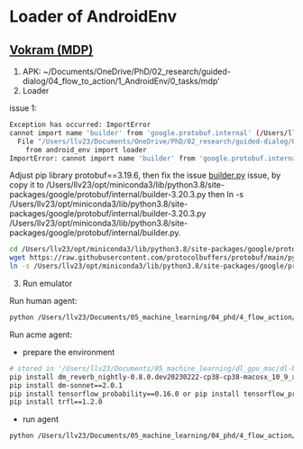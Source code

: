 <!-- markdownlint-disable-file MD029 -->
# Loader of AndroidEnv

## [Vokram (MDP)](https://github.com/deepmind/android_env/blob/main/docs/example_tasks.md#vokram)

1. APK: ~/Documents/OneDrive/PhD/02_research/guided-dialog/04_flow_to_action/1_AndroidEnv/0_tasks/mdp'
2. Loader

issue 1:

```bash
Exception has occurred: ImportError
cannot import name 'builder' from 'google.protobuf.internal' (/Users/llv23/opt/miniconda3/lib/python3.8/site-packages/google/protobuf/internal/__init__.py)
  File "/Users/llv23/Documents/OneDrive/PhD/02_research/guided-dialog/04_flow_to_action/1_code/1_loader/Vokram.py", line 2, in <module>
    from android_env import loader
ImportError: cannot import name 'builder' from 'google.protobuf.internal' (/Users/llv23/opt/miniconda3/lib/python3.8/site-packages/google/protobuf/internal/__init__.py)
```

Adjust pip library protobuf==3.19.6, then fix the issue [builder.py](https://github.com/protocolbuffers/protobuf/blob/main/python/google/protobuf/internal/builder.py) issue, by copy it to /Users/llv23/opt/miniconda3/lib/python3.8/site-packages/google/protobuf/internal/builder-3.20.3.py
then ln -s /Users/llv23/opt/miniconda3/lib/python3.8/site-packages/google/protobuf/internal/builder-3.20.3.py /Users/llv23/opt/miniconda3/lib/python3.8/site-packages/google/protobuf/internal/builder.py.

```bash
cd /Users/llv23/opt/miniconda3/lib/python3.8/site-packages/google/protobuf/internal
wget https://raw.githubusercontent.com/protocolbuffers/protobuf/main/python/google/protobuf/internal/builder.py builder-3.20.3.py
ln -s /Users/llv23/opt/miniconda3/lib/python3.8/site-packages/google/protobuf/internal/builder-3.20.3.py /Users/llv23/opt/miniconda3/lib/python3.8/site-packages/google/protobuf/internal/builder.py
```

3. Run emulator

Run human agent:

```bash
python /Users/llv23/Documents/05_machine_learning/04_phd/4_flow_action/android_env/examples/run_human_agent.py --avd_name Pixel_XL_UpsideDownCake --android_avd_home /Users/llv23/.android/avd --android_sdk_root /Users/llv23/Documents/00_dev_engineering/07_android/android-sdk-macosx --emulator_path /Users/llv23/Documents/00_dev_engineering/07_android/android-sdk-macosx/emulator/emulator --adb_path /Users/llv23/Documents/00_dev_engineering/07_android/android-sdk-macosx/platform-tools/adb --task_path /Users/llv23/Documents/OneDrive/PhD/02_research/guided-dialog/04_flow_to_action/1_AndroidEnv/0_tasks/mdp/mdp_0000.textproto
```

Run acme agent:

* prepare the environment

```bash
# stored in '/Users/llv23/Documents/05_machine_learning/dl_gpu_mac/dl-built-libraries/android_env/dm_reverb_nightly-0.8.0.dev20230222-cp38-cp38-macosx_10_9_x86_64.whl'
pip install dm_reverb_nightly-0.8.0.dev20230222-cp38-cp38-macosx_10_9_x86_64.whl
pip install dm-sonnet==2.0.1
pip install tensorflow_probability==0.16.0 or pip install tensorflow_probability==0.17.0
pip install trfl==1.2.0
```

* run agent

```bash
python /Users/llv23/Documents/05_machine_learning/04_phd/4_flow_action/android_env/examples/run_acme_agent.py --avd_name Pixel_XL_UpsideDownCake --android_avd_home /Users/llv23/.android/avd --android_sdk_root /Users/llv23/Documents/00_dev_engineering/07_android/android-sdk-macosx --emulator_path /Users/llv23/Documents/00_dev_engineering/07_android/android-sdk-macosx/emulator/emulator --adb_path /Users/llv23/Documents/00_dev_engineering/07_android/android-sdk-macosx/platform-tools/adb --task_path /Users/llv23/Documents/OneDrive/PhD/02_research/guided-dialog/04_flow_to_action/1_AndroidEnv/0_tasks/mdp/mdp_0000.textproto
```
